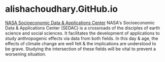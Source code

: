 # alishachoudhary.GitHub.io
[NASA Socioeconomic Data & Applications Center](https://sedac.ciesin.columbia.edu/)
NASA's Socioeconomic Data & Applications Center (SEDAC) is a crossroads of the disciples of earth science and social sciences. It facilitates the development of applications to study anthropogenic effects via data from both fields. In this day & age, the effects of climate change are well felt & the implications are understood to be grave. Studying the intersection of these fields will be vital to prevent a worsening situation. 
